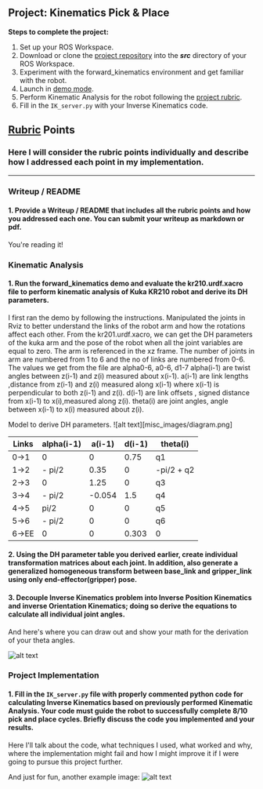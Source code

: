 ## Project: Kinematics Pick & Place


**Steps to complete the project:**  


1. Set up your ROS Workspace.
2. Download or clone the [project repository](https://github.com/udacity/RoboND-Kinematics-Project) into the ***src*** directory of your ROS Workspace.  
3. Experiment with the forward_kinematics environment and get familiar with the robot.
4. Launch in [demo mode](https://classroom.udacity.com/nanodegrees/nd209/parts/7b2fd2d7-e181-401e-977a-6158c77bf816/modules/8855de3f-2897-46c3-a805-628b5ecf045b/lessons/91d017b1-4493-4522-ad52-04a74a01094c/concepts/ae64bb91-e8c4-44c9-adbe-798e8f688193).
5. Perform Kinematic Analysis for the robot following the [project rubric](https://review.udacity.com/#!/rubrics/972/view).
6. Fill in the `IK_server.py` with your Inverse Kinematics code. 


[//]: # (Image References)

[image1]: ./misc_images/misc1.png
[image2]: ./misc_images/misc3.png
[image3]: ./misc_images/misc2.png

## [Rubric](https://review.udacity.com/#!/rubrics/972/view) Points
### Here I will consider the rubric points individually and describe how I addressed each point in my implementation.  

---
### Writeup / README

#### 1. Provide a Writeup / README that includes all the rubric points and how you addressed each one.  You can submit your writeup as markdown or pdf.  

You're reading it!

### Kinematic Analysis
#### 1. Run the forward_kinematics demo and evaluate the kr210.urdf.xacro file to perform kinematic analysis of Kuka KR210 robot and derive its DH parameters.

I first ran the demo by following the instructions. Manipulated the joints in Rviz to better understand the links of the robot arm and how the rotations affect each other.
From the kr201.urdf.xacro, we can get the DH parameters of the kuka arm and the pose of the robot when all the joint variables are equal to zero. The arm is referenced in the xz frame. The number of joints in arm are numbered from 1 to 6 and the no of links are numbered from 0-6.
The values we get from the file are alpha0-6, a0-6, d1-7 
alpha(i-1) are twist angles between z(i-1) and z(i) measured about x(i-1).
a(i-1) are link lengths ,distance from z(i-1) and z(i) measured along  x(i-1) where x(i-1) is perpendicular to both  z(i-1) and z(i).
d(i-1) are link offsets , signed distance from  x(i-1) to x(i),measured along z(i).
theta(i) are joint angles, angle between  x(i-1) to x(i) measured about z(i). 

Model to derive DH parameters.
![alt text][misc_images/diagram.png]

Links | alpha(i-1) | a(i-1) | d(i-1) | theta(i)
--- | --- | --- | --- | ---
0->1 | 0 | 0 | 0.75 | q1
1->2 | - pi/2 | 0.35	 | 0 | -pi/2 + q2
2->3 | 0 | 1.25	 | 0 | q3
3->4 |  - pi/2| -0.054 | 1.5	 | q4
4->5 |  pi/2 | 0 | 0 | q5
5->6 | - pi/2 | 0 | 0 | q6
6->EE | 0 | 0 | 0.303 | 0

#### 2. Using the DH parameter table you derived earlier, create individual transformation matrices about each joint. In addition, also generate a generalized homogeneous transform between base_link and gripper_link using only end-effector(gripper) pose.


#### 3. Decouple Inverse Kinematics problem into Inverse Position Kinematics and inverse Orientation Kinematics; doing so derive the equations to calculate all individual joint angles.

And here's where you can draw out and show your math for the derivation of your theta angles. 

![alt text][image2]

### Project Implementation

#### 1. Fill in the `IK_server.py` file with properly commented python code for calculating Inverse Kinematics based on previously performed Kinematic Analysis. Your code must guide the robot to successfully complete 8/10 pick and place cycles. Briefly discuss the code you implemented and your results. 


Here I'll talk about the code, what techniques I used, what worked and why, where the implementation might fail and how I might improve it if I were going to pursue this project further.  


And just for fun, another example image:
![alt text][image3]



